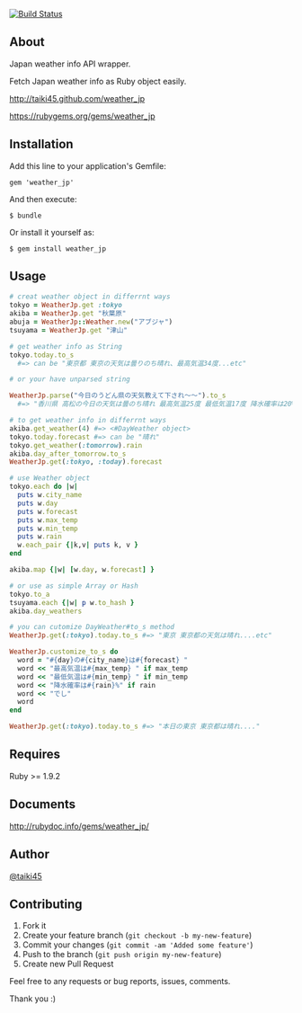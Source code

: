[![Build Status](https://secure.travis-ci.org/Taiki45/weather_jp.png?branch=master)](http://travis-ci.org/Taiki45/weather_jp)

## About

Japan weather info API wrapper.

Fetch Japan weather info as Ruby object easily.

http://taiki45.github.com/weather_jp

https://rubygems.org/gems/weather_jp

## Installation

Add this line to your application's Gemfile:

    gem 'weather_jp'

And then execute:

    $ bundle

Or install it yourself as:

    $ gem install weather_jp

## Usage

```ruby
# creat weather object in differrnt ways
tokyo = WeatherJp.get :tokyo
akiba = WeatherJp.get "秋葉原"
abuja = WeatherJp::Weather.new("アブジャ")
tsuyama = WeatherJp.get "津山"

# get weather info as String
tokyo.today.to_s
  #=> can be "東京都 東京の天気は曇りのち晴れ、最高気温34度...etc"

# or your have unparsed string

WeatherJp.parse("今日のうどん県の天気教えて下され〜〜").to_s
  #=> "香川県 高松の今日の天気は曇のち晴れ 最高気温25度 最低気温17度 降水確率は20% です。"

# to get weather info in differrnt ways
akiba.get_weather(4) #=> <#DayWeather object>
tokyo.today.forecast #=> can be "晴れ"
tokyo.get_weather(:tomorrow).rain
akiba.day_after_tomorrow.to_s
WeatherJp.get(:tokyo, :today).forecast

# use Weather object
tokyo.each do |w|
  puts w.city_name
  puts w.day
  puts w.forecast
  puts w.max_temp
  puts w.min_temp
  puts w.rain
  w.each_pair {|k,v| puts k, v }
end

akiba.map {|w| [w.day, w.forecast] }

# or use as simple Array or Hash
tokyo.to_a
tsuyama.each {|w| p w.to_hash }
akiba.day_weathers

# you can cutomize DayWeather#to_s method
WeatherJp.get(:tokyo).today.to_s #=> "東京 東京都の天気は晴れ....etc"

WeatherJp.customize_to_s do
  word = "#{day}の#{city_name}は#{forecast} "
  word << "最高気温は#{max_temp} " if max_temp
  word << "最低気温は#{min_temp} " if min_temp
  word << "降水確率は#{rain}%" if rain
  word << "でし"
  word
end

WeatherJp.get(:tokyo).today.to_s #=> "本日の東京 東京都は晴れ...."

```

## Requires

Ruby >= 1.9.2

## Documents

http://rubydoc.info/gems/weather_jp/

## Author

[@taiki45](https://twitter.com/taiki45)

## Contributing

1. Fork it
2. Create your feature branch (`git checkout -b my-new-feature`)
3. Commit your changes (`git commit -am 'Added some feature'`)
4. Push to the branch (`git push origin my-new-feature`)
5. Create new Pull Request

Feel free to any requests or bug reports, issues, comments.

Thank you :)
